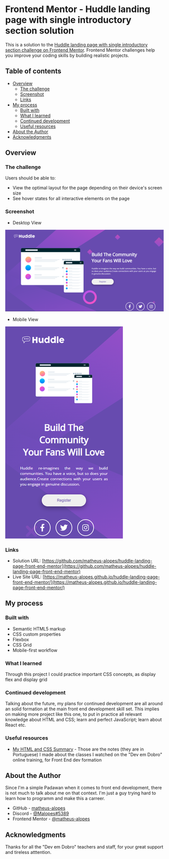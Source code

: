 # Frontend Mentor - Huddle landing page with single introductory section solution

This is a solution to the [Huddle landing page with single introductory section challenge on Frontend Mentor](https://www.frontendmentor.io/challenges/huddle-landing-page-with-a-single-introductory-section-B_2Wvxgi0). Frontend Mentor challenges help you improve your coding skills by building realistic projects. 

## Table of contents

- [Overview](#overview)
  - [The challenge](#the-challenge)
  - [Screenshot](#screenshot)
  - [Links](#links)
- [My process](#my-process)
  - [Built with](#built-with)
  - [What I learned](#what-i-learned)
  - [Continued development](#continued-development)
  - [Useful resources](#useful-resources)
- [About the Author](#author)
- [Acknowledgments](#acknowledgments)

## Overview

### The challenge

Users should be able to:

- View the optimal layout for the page depending on their device's screen size
- See hover states for all interactive elements on the page

### Screenshot

- Desktop View

<img src="src/images/screenshots/desktop-view.png" alt="landing page desktop view" />


- Mobile View

<img src="src/images/screenshots/mobile-view.png" alt="landing page mobile view" />

### Links

- Solution URL: [https://github.com/matheus-alopes/huddle-landing-page-front-end-mentor](https://github.com/matheus-alopes/huddle-landing-page-front-end-mentor)
- Live Site URL: [https://matheus-alopes.github.io/huddle-landing-page-front-end-mentor/](https://matheus-alopes.github.io/huddle-landing-page-front-end-mentor/)

## My process

### Built with

- Semantic HTML5 markup
- CSS custom properties
- Flexbox
- CSS Grid
- Mobile-first workflow

### What I learned

Through this project I could practice important CSS concepts, as display flex and display grid

### Continued development

Talking about the future, my plans for continued development are all around an solid formation at the main front end development skill set. This implies on making more project like this one, to put in practice all relevant knowledge about HTML and CSS; learn and perfect JavaScript; learn about React etc.

### Useful resources

- [My HTML and CSS Summary](https://just-patch-a6b.notion.site/Resumo-De-Aulas-do-DevQuest-4092469f5cb04a3a913b87cd3d7601b4) - Those are the notes (they are in Portuguese) I made about the classes I watched on the "Dev em Dobro" online training, for Front End dev formation

## About the Author

Since I'm a simple Padawan when it comes to front end development, there is not much to talk about me on that context. I'm just a guy trying hard to learn how to programm and make this a carreer.
- GitHub - [matheus-alopes](https://github.com/matheus-alopes)
- Discord - [@Malopes#5389](https://discord.com/channels/@Malopes#5389)
- Frontend Mentor - [@matheus-alopes](https://www.frontendmentor.io/profile/matheus-alopes)

## Acknowledgments

Thanks for all the "Dev em Dobro" teachers and staff, for your great support and tireless atttention.
